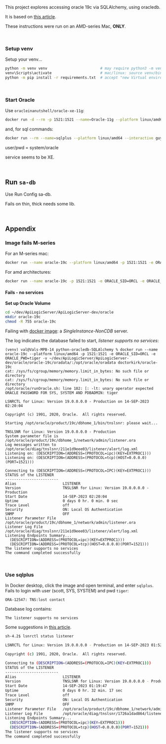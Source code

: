 This project explores accessing oracle 19c via SQLAlchemy, using oracledb.

It is based on [this article](https://medium.com/oracledevs/using-the-development-branch-of-sqlalchemy-2-0-with-python-oracledb-d6e89090899c).

These instructions were run on an AMD-series Mac, **ONLY**.

&nbsp;

### Setup venv

Setup your venv...

```bash title="Install API Logic Server in a Virtual Environment"
python -m venv venv                        # may require python3 -m venv venv
venv\Scripts\activate                      # mac/linux: source venv/bin/activate
python -m pip install -r requirements.txt  # accept "new Virtual environment"
```

&nbsp;

### Start Oracle

Use `oracleinanutshell/oracle-xe-11g`:
```bash
docker run -d --rm -p 1521:1521 --name=Oracle-11g --platform linux/amd64 -e ORACLE_SID=ORCL -e ORACLE_ALLOW_REMOTE=true oracleinanutshell/oracle-xe-11g
```

and, for sql commands:

```bash
docker run --rm --name=sqlplus --platform linux/amd64 --interactive guywithnose/sqlplus sqlplus system/oracle@//10.0.0.234:1521
```

user/pwd = system/oracle

service seems to be XE.

&nbsp;

## Run `sa-db`

Use Run Config sa-db.

Fails on thin, thick needs some lib.

&nbsp;

## Appendix

### Image fails M-series


For an M-series mac:

```bash
docker run --name oracle-19c --platform linux/amd64 -p 1521:1521 -e ORACLE_SID=ORCL -e ORACLE_PWD=tiger -v ~/dev/ApiLogicServer/ApiLogicServer-dev/oracle/oracle-19c/oradata/:/opt/oracle/oradata doctorkirk/oracle-19c 
```

For amd architectures:
```bash
docker run --name oracle-19c -p 1521:1521 -e ORACLE_SID=ORCL -e ORACLE_PWD=tiger -v /Users/val/dev/ApiLogicServer/ApiLogicServer-dev/oracle/oracle-19c/oradata/:/opt/oracle/oradata doctorkirk/oracle-19c 
```

#### Fails - no services

**Set up Oracle Volume**

```bash
cd ~/dev/ApiLogicServer/ApiLogicServer-dev/oracle
mkdir oracle-19c
chmod -R 755 oracle-19c
```


Failing with [docker image](https://registry.hub.docker.com/r/doctorkirk/oracle-19c): a *SingleInstance-NonCDB* server.

The log indicates the database failed to start, *listener supports no services*:

```log
(venv) val@Vals-MPB-14 python-oracledb-SQLAlchemy % docker run --name oracle-19c --platform linux/amd64 -p 1521:1521 -e ORACLE_SID=ORCL -e ORACLE_PWD=tiger -v ~/dev/ApiLogicServer/ApiLogicServer-dev/oracle/oracle-19c/oradata/:/opt/oracle/oradata doctorkirk/oracle-19c
cat: /sys/fs/cgroup/memory/memory.limit_in_bytes: No such file or directory
cat: /sys/fs/cgroup/memory/memory.limit_in_bytes: No such file or directory
/opt/oracle/runOracle.sh: line 102: [: -lt: unary operator expected
ORACLE PASSWORD FOR SYS, SYSTEM AND PDBADMIN: tiger

LSNRCTL for Linux: Version 19.0.0.0.0 - Production on 14-SEP-2023 02:20:04

Copyright (c) 1991, 2020, Oracle.  All rights reserved.

Starting /opt/oracle/product/19c/dbhome_1/bin/tnslsnr: please wait...

TNSLSNR for Linux: Version 19.0.0.0.0 - Production
System parameter file is /opt/oracle/product/19c/dbhome_1/network/admin/listener.ora
Log messages written to /opt/oracle/diag/tnslsnr/211e1d9eee03/listener/alert/log.xml
Listening on: (DESCRIPTION=(ADDRESS=(PROTOCOL=ipc)(KEY=EXTPROC1)))
Listening on: (DESCRIPTION=(ADDRESS=(PROTOCOL=tcp)(HOST=0.0.0.0)(PORT=1521)))

Connecting to (DESCRIPTION=(ADDRESS=(PROTOCOL=IPC)(KEY=EXTPROC1)))
STATUS of the LISTENER
------------------------
Alias                     LISTENER
Version                   TNSLSNR for Linux: Version 19.0.0.0.0 - Production
Start Date                14-SEP-2023 02:20:04
Uptime                    0 days 0 hr. 0 min. 0 sec
Trace Level               off
Security                  ON: Local OS Authentication
SNMP                      OFF
Listener Parameter File   /opt/oracle/product/19c/dbhome_1/network/admin/listener.ora
Listener Log File         /opt/oracle/diag/tnslsnr/211e1d9eee03/listener/alert/log.xml
Listening Endpoints Summary...
  (DESCRIPTION=(ADDRESS=(PROTOCOL=ipc)(KEY=EXTPROC1)))
  (DESCRIPTION=(ADDRESS=(PROTOCOL=tcp)(HOST=0.0.0.0)(PORT=1521)))
The listener supports no services
The command completed successfully
```


&nbsp;

### Use sqlplus

In Docker desktop, click the image and open terminal, and enter `sqlplus`.
Fails to login with user (scott, SYS, SYSTEM) and pwd `tiger`:

```log
ORA-12547: TNS:lost contact
```

Database log contains:
```log
The listener supports no services
```

Some suggestions in [this article](https://ittutorial.org/the-listener-supports-no-services-alter-system-set-local_listener/).


```bash
sh-4.2$ lsnrctl status listener

LSNRCTL for Linux: Version 19.0.0.0.0 - Production on 14-SEP-2023 01:52:04

Copyright (c) 1991, 2020, Oracle.  All rights reserved.

Connecting to (DESCRIPTION=(ADDRESS=(PROTOCOL=IPC)(KEY=EXTPROC1)))
STATUS of the LISTENER
------------------------
Alias                     LISTENER
Version                   TNSLSNR for Linux: Version 19.0.0.0.0 - Production
Start Date                14-SEP-2023 01:19:47
Uptime                    0 days 0 hr. 32 min. 17 sec
Trace Level               off
Security                  ON: Local OS Authentication
SNMP                      OFF
Listener Parameter File   /opt/oracle/product/19c/dbhome_1/network/admin/listener.ora
Listener Log File         /opt/oracle/diag/tnslsnr/1726a1dad864/listener/alert/log.xml
Listening Endpoints Summary...
  (DESCRIPTION=(ADDRESS=(PROTOCOL=ipc)(KEY=EXTPROC1)))
  (DESCRIPTION=(ADDRESS=(PROTOCOL=tcp)(HOST=0.0.0.0)(PORT=1521)))
The listener supports no services
The command completed successfully
```
